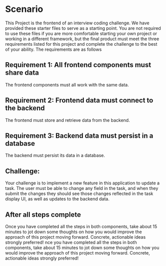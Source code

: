 # Scenario

This Project is the frontend of an interview coding challenge. We have provided these starter files to serve as a starting point. You are not required to use these files if you are more comfortable starting your own project or working in a different framework, but the final product must meet the three requirements listed for this project and complete the challenge to the best of your ability. The requirements are as follows

## Requirement 1: All frontend components must share data

The frontend components must all work with the same data.

## Requirement 2: Frontend data must connect to the backend

The frontend must store and retrieve data from the backend.

## Requirement 3: Backend data must persist in a database

The backend must persist its data in a database.

## Challenge:

Your challenge is to implement a new feature in this application to update a task. The user must be able to change any field in the task, and when they submit the changes they should see those changes reflected in the task display UI, as well as updates to the backend data.

## After all steps complete

Once you have completed all the steps in both components, take about 15 minutes to jot down some thoughts on how you would improve the approach of this project moving forward. Concrete, actionable ideas strongly preferred!
nce you have completed all the steps in both components, take about 15 minutes to jot down some thoughts on how you would improve the approach of this project moving forward. Concrete, actionable ideas strongly preferred!
